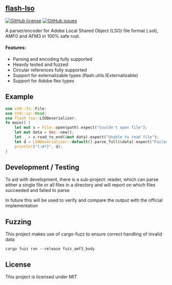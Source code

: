 ## [flash-lso](https://crates.io/crates/flash-lso)

[![GitHub license](https://img.shields.io/github/license/CUB3D/rust-sol)](https://github.com/CUB3D/rust-flash-lso/blob/master/LICENSE)
[![GitHub issues](https://img.shields.io/github/issues/CUB3D/rust-sol)](https://github.com/CUB3D/rust-flash-lso/issues)

A parser/encoder for Adobe Local Shared Object (LSO) file format (.sol), AMF0 and AFM3 in 100% safe rust.
#### Features:
- Parsing and encoding fully supported
- Heavily tested and fuzzed
- Circular references fully supported
- Support for externalizable types (flash.utils.IExternalizable)
- Support for Adobe flex types

## Example
```rust
use std::fs::File;
use std::io::Read;
use flash_lso::LSODeserializer;
fn main() {
    let mut x = File::open(path).expect("Couldn't open file");
    let mut data = Vec::new();
    let _ = x.read_to_end(&mut data).expect("Unable to read file");
    let d = LSODeserializer::default().parse_full(&data).expect("Failed to parse lso file");
    println!("{:#?}", d);
}
``` 

## Development / Testing
To aid with development, there is a sub-project: reader, which can parse either a single file or all files in a directory and will report on which files succeeded and failed to parse

In future this will be used to verify and compare the output with the official implementation

## Fuzzing
This project makes use of cargo-fuzz to ensure correct handling of invalid data
```
cargo fuzz run --release fuzz_amf3_body
```

## License
This project is licensed under MIT
